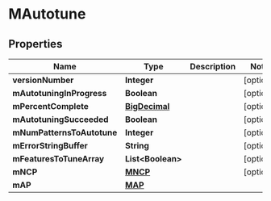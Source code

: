 # MAutotune

## Properties
Name | Type | Description | Notes
------------ | ------------- | ------------- | -------------
**versionNumber** | **Integer** |  |  [optional]
**mAutotuningInProgress** | **Boolean** |  |  [optional]
**mPercentComplete** | [**BigDecimal**](BigDecimal.md) |  |  [optional]
**mAutotuningSucceeded** | **Boolean** |  |  [optional]
**mNumPatternsToAutotune** | **Integer** |  |  [optional]
**mErrorStringBuffer** | **String** |  |  [optional]
**mFeaturesToTuneArray** | **List&lt;Boolean&gt;** |  |  [optional]
**mNCP** | [**MNCP**](MNCP.md) |  |  [optional]
**mAP** | [**MAP**](MAP.md) |  | 
